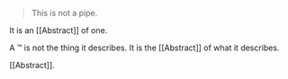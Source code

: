 > This is not a pipe.

It is an [[Abstract]] of one.

A ™ is not the thing it describes.
It is the [[Abstract]] of what it describes.

[[Abstract]].